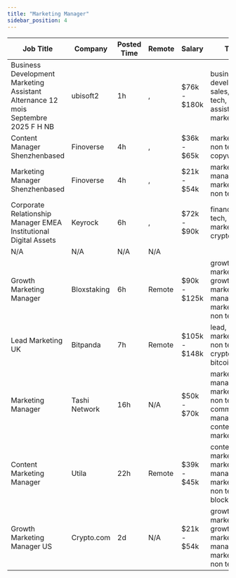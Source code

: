 ```yaml
---
title: "Marketing Manager"
sidebar_position: 4
---
```


| Job Title | Company | Posted Time | Remote | Salary | Tags | Apply Link |
|-----------|---------|-------------|--------|--------|------|------------|
| Business Development Marketing Assistant Alternance 12 mois Septembre 2025 F H NB | ubisoft2 | 1h | , | $76k - $180k | business development, sales, non tech, virtual assistant, marketing | [Apply](https://web3.career/business-development-marketing-assistant-alternance-12-mois-septembre-2025-f-h-nb-ubisoft2/101657) |
| Content Manager Shenzhenbased | Finoverse | 4h | , | $36k - $65k | marketing, non tech, copywriting | [Apply](https://web3.career/content-manager-shenzhen-based-finoverse/101651) |
| Marketing Manager Shenzhenbased | Finoverse | 4h | , | $21k - $54k | marketing manager, marketing, non tech | [Apply](https://web3.career/marketing-manager-shenzhen-based-finoverse/101650) |
| Corporate Relationship Manager EMEA Institutional Digital Assets | Keyrock | 6h | , | $72k - $90k | finance, non tech, marketing, crypto, defi | [Apply](https://web3.career/corporate-relationship-manager-emea-institutional-digital-assets-keyrock/101621) |
| N/A | N/A | N/A | N/A |  |  | [Apply](https://web3.career/metana) |
| Growth Marketing Manager | Bloxstaking | 6h | Remote | $90k - $125k | growth marketing, growth, marketing manager, marketing, non tech | [Apply](https://web3.career/growth-marketing-manager-bloxstaking/101616) |
| Lead Marketing UK | Bitpanda | 7h | Remote | $105k - $148k | lead, marketing, non tech, crypto, bitcoin | [Apply](https://web3.career/lead-marketing-uk-bitpanda/101610) |
| Marketing Manager | Tashi Network | 16h | N/A | $50k - $70k | marketing manager, marketing, non tech, community manager, content marketing | [Apply](https://web3.career/marketing-manager-tashi-network/101549) |
| Content Marketing Manager | Utila | 22h | Remote | $39k - $45k | content marketing, marketing manager, marketing, non tech, blockchain | [Apply](https://web3.career/content-marketing-manager-utila/101574) |
| Growth Marketing Manager US | Crypto.com | 2d | N/A | $21k - $54k | growth marketing, growth, marketing manager, marketing, non tech | [Apply](https://web3.career/growth-marketing-manager-us-crypto-com/101535) |

